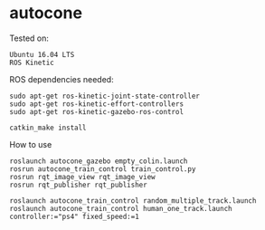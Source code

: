 # autocone

Tested on:

    Ubuntu 16.04 LTS
    ROS Kinetic

ROS dependencies needed:

    sudo apt-get ros-kinetic-joint-state-controller
    sudo apt-get ros-kinetic-effort-controllers
    sudo apt-get ros-kinetic-gazebo-ros-control

    catkin_make install

How to use

    roslaunch autocone_gazebo empty_colin.launch
    rosrun autocone_train_control train_control.py
    rosrun rqt_image_view rqt_image_view
    rosrun rqt_publisher rqt_publisher

    roslaunch autocone_train_control random_multiple_track.launch
    roslaunch autocone_train_control human_one_track.launch controller:="ps4" fixed_speed:=1